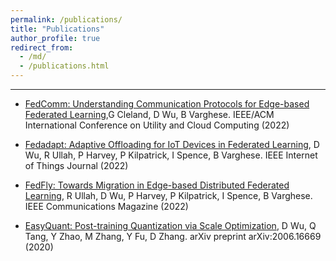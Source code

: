 ```yaml
---
permalink: /publications/
title: "Publications"
author_profile: true
redirect_from:
  - /md/
  - /publications.html
---
```

---

- [FedComm: Understanding Communication Protocols for Edge-based Federated Learning](https://arxiv.org/pdf/2208.08764.pdf),G Cleland, D Wu, B Varghese. IEEE/ACM International Conference on Utility and Cloud Computing (2022)

- [Fedadapt: Adaptive Offloading for IoT Devices in Federated Learning](https://arxiv.org/pdf/2107.04271.pdf), D Wu, R Ullah, P Harvey, P Kilpatrick, I Spence, B Varghese. IEEE Internet of Things Journal (2022)

- [FedFly: Towards Migration in Edge-based Distributed Federated Learning](https://arxiv.org/pdf/2111.01516.pdf), R Ullah, D Wu, P Harvey, P Kilpatrick, I Spence, B Varghese. IEEE Communications Magazine (2022)

- [EasyQuant: Post-training Quantization via Scale Optimization](https://arxiv.org/pdf/2006.16669.pdf), D Wu, Q Tang, Y Zhao, M Zhang, Y Fu, D Zhang. arXiv preprint arXiv:2006.16669 (2020)
